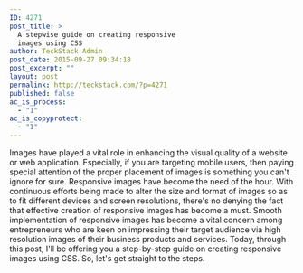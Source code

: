 ```yaml
---
ID: 4271
post_title: >
  A stepwise guide on creating responsive
  images using CSS
author: TeckStack Admin
post_date: 2015-09-27 09:34:18
post_excerpt: ""
layout: post
permalink: http://teckstack.com/?p=4271
published: false
ac_is_process:
  - "1"
ac_is_copyprotect:
  - "1"
---
```

Images have played a vital role in enhancing the visual quality of a website or web application. Especially, if you are targeting mobile users, then paying special attention of the proper placement of images is something you can't ignore for sure. Responsive images have become the need of the hour. With continuous efforts being made to alter the size and format of images so as to fit different devices and screen resolutions, there's no denying the fact that effective creation of responsive images has become a must. Smooth implementation of responsive images has become a vital concern among entrepreneurs who are keen on impressing their target audience via high resolution images of their business products and services. Today, through this post, I'll be offering you a step-by-step guide on creating responsive images using CSS. So, let's get straight to the steps.